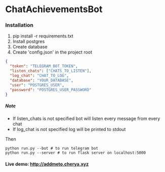 # ChatAchievementsBot
### Installation
1. pip install -r requirements.txt
2. Install postgres
3. Create database
4. Create 'config.json' in the project root
```json
{
  "token": "TELEGRAM_BOT_TOKEN",
  "listen_chats": ["CHATS_TO_LISTEN"],
  "log_chat": "CHAT_TO_LOG",
  "database": "YOUR_DATABASE",
  "user": "POSTGRES_USER",
  "password": "POSTGRES_USER_PASSWORD"
}
```
##### Note
- If listen_chats is not specified bot will listen every message from every chat
- If log_chat is not specified log will be printed to stdout

Then
```
python run.py --bot # to run telegram bot
python run.py --server # to run flask server on localhost:5000
```

#### Live demo: http://addmeto.cherya.xyz
